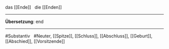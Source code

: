 das [[Ende]]  
die [[Enden]]

---

**Übersetzung**: end

---

#Substantiv  
#Neuter, [[Spitze]], [[Schluss]], [[Abschluss]], [[Geburt]], [[Abschied]], [[Vorsitzende]]
